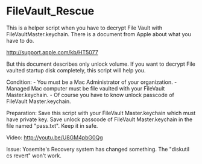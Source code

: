 FileVault_Rescue
================
This is a helper script when you have to decrypt File Vault with FileVaultMaster.keychain.
There is a document from Apple about what you have to do.

http://support.apple.com/kb/HT5077

But this document describes only unlock volume. If you want to decrypt File vaulted startup disk completely, this script will help you.

Condition:
	- You must be a Mac Administrator of your organization.
	- Managed Mac computer must be file vaulted with your FileVault Master.keychain.
	- Of course you have to know unlock passcode of  FileVault Master.keychain.

Preparation:
	Save this script with your FileVault Master.keychain which must have private key.
	Save unlock passcode of FileVault Master.keychain in the file named "pass.txt".
	Keep it in safe.
	
Video: 
 http://youtu.be/U8GM4pbG0Qg
 
 Issue:
 	Yosemite's Recovery system has changed something. The "diskutil cs revert" won't work.
